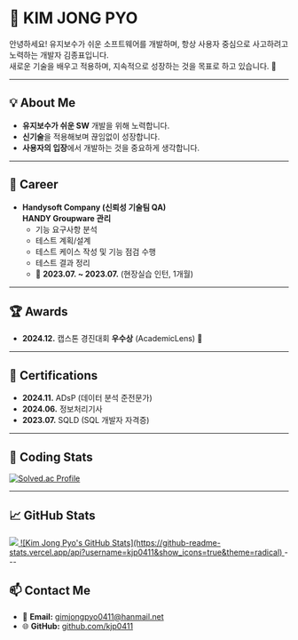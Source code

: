 # 👋 KIM JONG PYO  

안녕하세요! 유지보수가 쉬운 소프트웨어를 개발하며, 항상 사용자 중심으로 사고하려고 노력하는 개발자 김종표입니다.  
새로운 기술을 배우고 적용하며, 지속적으로 성장하는 것을 목표로 하고 있습니다. 🚀  

---

## 💡 About Me  
- **유지보수가 쉬운 SW** 개발을 위해 노력합니다.  
- **신기술**을 적용해보며 끊임없이 성장합니다.  
- **사용자의 입장**에서 개발하는 것을 중요하게 생각합니다.  

---

## 💼 Career  
- **Handysoft Company (신뢰성 기술팀 QA)**  
  **HANDY Groupware 관리**
  - 기능 요구사항 분석
  - 테스트 계획/설계
  - 테스트 케이스 작성 및 기능 점검 수행
  - 테스트 결과 정리
  - 📅 **2023.07. ~ 2023.07.** (현장실습 인턴, 1개월)

---

## 🏆 Awards  
- **2024.12.** 캡스톤 경진대회 **우수상** (AcademicLens) 🏅  

---

## 📜 Certifications  
- **2024.11.** ADsP (데이터 분석 준전문가)  
- **2024.06.** 정보처리기사
- **2023.07.** SQLD (SQL 개발자 자격증)  

---

## 🔢 Coding Stats  
[![Solved.ac Profile](http://mazassumnida.wtf/api/v2/generate_badge?boj=kjp0411)](https://solved.ac/kjp0411/)  

---

## 📈 GitHub Stats
<a href="https://github.com/devxb/gitanimals">
  <img src="https://render.gitanimals.org/farms/{kjp0411}"/>
 ![Kim Jong Pyo's GitHub Stats](https://github-readme-stats.vercel.app/api?username=kjp0411&show_icons=true&theme=radical)
</a>
---

## 📫 Contact Me  
- 📧 **Email:** [gimjongpyo0411@hanmail.net](mailto:gimjongpyo0411@hanmail.net)  
- 🌐 **GitHub:** [github.com/kjp0411](https://github.com/kjp0411)  

